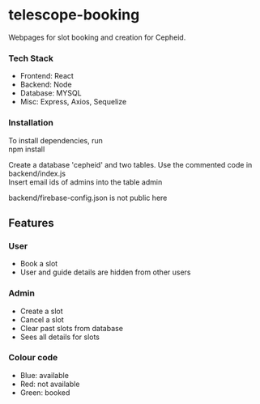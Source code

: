 # telescope-booking
Webpages for slot booking and creation for Cepheid.

### Tech Stack
- Frontend: React
- Backend: Node
- Database: MYSQL
- Misc: Express, Axios, Sequelize

### Installation
To install dependencies, run\
npm install

Create a database 'cepheid' and two tables. Use the commented code in backend/index.js \
Insert email ids of admins into the table admin

backend/firebase-config.json is not public here

## Features

### User
- Book a slot
- User and guide details are hidden from other users

### Admin
- Create a slot
- Cancel a slot
- Clear past slots from database
- Sees all details for slots

### Colour code
- Blue: available
- Red: not available
- Green: booked
